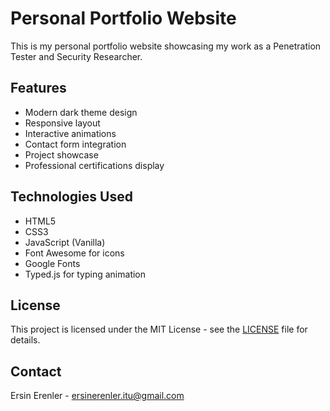 # Personal Portfolio Website

This is my personal portfolio website showcasing my work as a Penetration Tester and Security Researcher.

## Features

- Modern dark theme design
- Responsive layout
- Interactive animations
- Contact form integration
- Project showcase
- Professional certifications display

## Technologies Used

- HTML5
- CSS3
- JavaScript (Vanilla)
- Font Awesome for icons
- Google Fonts
- Typed.js for typing animation

## License

This project is licensed under the MIT License - see the [LICENSE](LICENSE) file for details.

## Contact

Ersin Erenler - ersinerenler.itu@gmail.com
